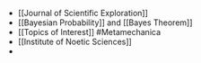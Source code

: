 - [[Journal of Scientific Exploration]]
- [[Bayesian Probability]] and [[Bayes Theorem]]
- [[Topics of Interest]] #Metamechanica
- [[Institute of Noetic Sciences]]
-